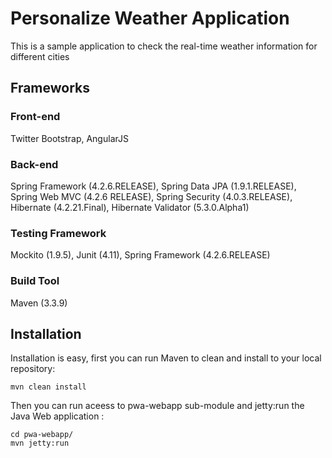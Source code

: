 # Personalize Weather Application
This is a sample application to check the real-time weather information for different cities

## Frameworks

### Front-end
Twitter Bootstrap, AngularJS

### Back-end
Spring Framework (4.2.6.RELEASE), Spring Data JPA (1.9.1.RELEASE), Spring Web MVC (4.2.6 RELEASE), Spring Security (4.0.3.RELEASE), Hibernate (4.2.21.Final), Hibernate Validator (5.3.0.Alpha1)

### Testing Framework
Mockito (1.9.5), Junit (4.11), Spring Framework (4.2.6.RELEASE)

### Build Tool
Maven (3.3.9)

## Installation
Installation is easy, first you can run Maven to clean and install to your local repository:
```
mvn clean install
```

Then you can run aceess to pwa-webapp sub-module and jetty:run the Java Web application :
```
cd pwa-webapp/
mvn jetty:run
```


